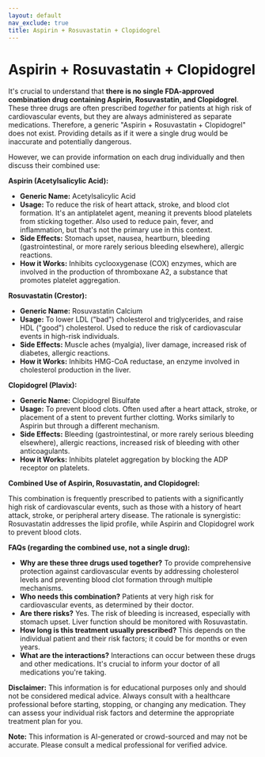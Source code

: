```yaml
---
layout: default
nav_exclude: true
title: Aspirin + Rosuvastatin + Clopidogrel
---
```


# Aspirin + Rosuvastatin + Clopidogrel

It's crucial to understand that **there is no single FDA-approved combination drug containing Aspirin, Rosuvastatin, and Clopidogrel**.  These three drugs are often prescribed *together* for patients at high risk of cardiovascular events, but they are always administered as separate medications.  Therefore, a generic "Aspirin + Rosuvastatin + Clopidogrel" does not exist.  Providing details as if it were a single drug would be inaccurate and potentially dangerous.

However, we can provide information on each drug individually and then discuss their combined use:

**Aspirin (Acetylsalicylic Acid):**

* **Generic Name:** Acetylsalicylic Acid
* **Usage:**  To reduce the risk of heart attack, stroke, and blood clot formation.  It's an antiplatelet agent, meaning it prevents blood platelets from sticking together.  Also used to reduce pain, fever, and inflammation, but that's not the primary use in this context.
* **Side Effects:**  Stomach upset, nausea, heartburn, bleeding (gastrointestinal, or more rarely serious bleeding elsewhere), allergic reactions.
* **How it Works:** Inhibits cyclooxygenase (COX) enzymes, which are involved in the production of thromboxane A2, a substance that promotes platelet aggregation.


**Rosuvastatin (Crestor):**

* **Generic Name:** Rosuvastatin Calcium
* **Usage:**  To lower LDL ("bad") cholesterol and triglycerides, and raise HDL ("good") cholesterol.  Used to reduce the risk of cardiovascular events in high-risk individuals.
* **Side Effects:**  Muscle aches (myalgia), liver damage, increased risk of diabetes, allergic reactions.
* **How it Works:**  Inhibits HMG-CoA reductase, an enzyme involved in cholesterol production in the liver.


**Clopidogrel (Plavix):**

* **Generic Name:** Clopidogrel Bisulfate
* **Usage:**  To prevent blood clots. Often used after a heart attack, stroke, or placement of a stent to prevent further clotting.  Works similarly to Aspirin but through a different mechanism.
* **Side Effects:**  Bleeding (gastrointestinal, or more rarely serious bleeding elsewhere), allergic reactions, increased risk of bleeding with other anticoagulants.
* **How it Works:**  Inhibits platelet aggregation by blocking the ADP receptor on platelets.


**Combined Use of Aspirin, Rosuvastatin, and Clopidogrel:**

This combination is frequently prescribed to patients with a significantly high risk of cardiovascular events, such as those with a history of heart attack, stroke, or peripheral artery disease.  The rationale is synergistic:  Rosuvastatin addresses the lipid profile, while Aspirin and Clopidogrel work to prevent blood clots.


**FAQs (regarding the combined use, not a single drug):**

* **Why are these three drugs used together?** To provide comprehensive protection against cardiovascular events by addressing cholesterol levels and preventing blood clot formation through multiple mechanisms.
* **Who needs this combination?**  Patients at very high risk for cardiovascular events, as determined by their doctor.
* **Are there risks?** Yes.  The risk of bleeding is increased, especially with stomach upset. Liver function should be monitored with Rosuvastatin.
* **How long is this treatment usually prescribed?**  This depends on the individual patient and their risk factors; it could be for months or even years.
* **What are the interactions?**  Interactions can occur between these drugs and other medications.  It's crucial to inform your doctor of all medications you're taking.


**Disclaimer:** This information is for educational purposes only and should not be considered medical advice.  Always consult with a healthcare professional before starting, stopping, or changing any medication.  They can assess your individual risk factors and determine the appropriate treatment plan for you.


**Note:** This information is AI-generated or crowd-sourced and may not be accurate. Please consult a medical professional for verified advice.